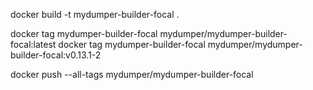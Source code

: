 

docker build -t mydumper-builder-focal .

docker tag mydumper-builder-focal mydumper/mydumper-builder-focal:latest
docker tag mydumper-builder-focal mydumper/mydumper-builder-focal:v0.13.1-2

docker push --all-tags mydumper/mydumper-builder-focal
